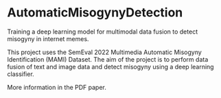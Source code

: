 # AutomaticMisogynyDetection
Training a deep learning model for multimodal data fusion to detect misogyny in internet memes.

This project uses the SemEval 2022 Multimedia Automatic Misogyny Identification (MAMI) Dataset.
The aim of the project is to perform data fusion of text and image data and detect misogyny using a deep learning classifier.

More information in the PDF paper.
